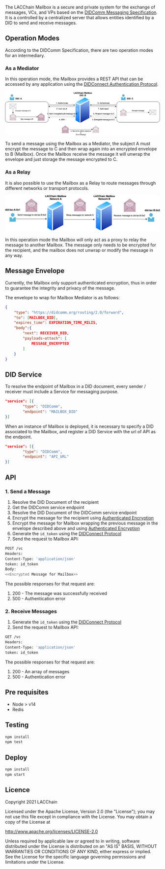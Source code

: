 The LACChain Mailbox is a secure and private system for the exchange of messages, VCs, and VPs based on the [DIDComm Messaging Specification](https://identity.foundation/didcomm-messaging/spec/). It is a controlled by a centralized server that allows entities identified by a DID to send and receive messages.

## Operation Modes

According to the DIDComm Specification, there are two operation modes for an intermediary.

### As a Mediator

In this operation mode, the Mailbox provides a REST API that can be accessed by any application using the [DIDConnect Authentication Protocol](https://dev.lacchain.net/en/working-groups/ssi/authentication).

![Mailbox Mediator](./_assets/mediator.png)

To send a message using the Mailbox as a Mediator, the subject A must encrypt the message to C and then wrap again into an encrypted envelope to B (Mailbox). 
Once the Mailbox receive the message it will unwrap the envelope and just storage the message encrypted to C.

### As a Relay

It is also possible to use the Mailbox as a Relay to route messages through different networks or transport protocols.

![Mailbox Relay](./_assets/relay.png)

In this operation mode the Mailbox will only act as a proxy to relay the message to another Mailbox. 
The message only needs to be encrypted for the recipient, and the mailbox does not unwrap or modify the message in any way.

## Message Envelope

Currently, the Mailbox only support authenticated encryption, thus in order to guarantee the integrity and privacy of the message.

The envelope to wrap for Mailbox Mediator is as follows:

```json
{
    "type": "https://didcomm.org/routing/2.0/forward",
    "to": [MAILBOX_DID],
    "expires_time": EXPIRATION_TIME_MILIS,
    "body":{
        "next": RECEIVER_DID,
        "payloads~attach": [
            MESSAGE_ENCRYPTED
        ]
    }
}
```

## DID Service

To resolve the endpoint of Mailbox in a DID document, every sender / receiver must include a Service for messaging purpose.

```json
"service": [{
        "type": "DIDComm",
        "endpoint": "MAILBOX_DID"
}]
```

When an instance of Mailbox is deployed, it is necessary to specify a DID associated to the Mailbox, and register a DID Service with the url of API as the endpoint.

```json
"service": [{
        "type": "DIDComm",
        "endpoint": "API_URL"
}]
```

## API

### 1. Send a Message

1. Resolve the DID Document of the recipient
2. Get the DIDComm service endpoint
3. Resolve the DID Document of the DIDComm service endpoint
4. Encrypt the message for the recipient using [Authenticated Encryption](https://datatracker.ietf.org/doc/html/draft-madden-jose-ecdh-1pu-04) 
5. Encrypt the message for Mailbox wrapping the previous message in the envelope described above and using [Authenticated Encryption](https://datatracker.ietf.org/doc/html/draft-madden-jose-ecdh-1pu-04)
6. Generate the ``id_token`` using the [DIDConnect Protocol](https://dev.lacchain.net/en/working-groups/ssi/authentication)
7. Send the request to Mailbox API:
```bash
POST /vc
Headers:
Content-Type: 'application/json'
token: id_token
Body:
<<Encrypted Message for Mailbox>>
```

The possible responses for that request are:

1. 200 - The message was successfully received 
2. 500 - Authentication error

### 2. Receive Messages

1. Generate the ``id_token`` using the [DIDConnect Protocol](https://dev.lacchain.net/en/working-groups/ssi/authentication)
2. Send the request to Mailbox API:
```bash
GET /vc
Headers:
Content-Type: 'application/json'
token: id_token
```

The possible responses for that request are:

1. 200 - An array of messages
2. 500 - Authentication error

## Pre requisites

- Node > v14
- Redis

## Testing

```bash
npm install
npm test
```

## Deploy

```bash
npm install
npm start
```

## Licence

Copyright 2021 LACChain

Licensed under the Apache License, Version 2.0 (the "License"); you may not use this file except in compliance with the License. You may obtain a copy of the License at

http://www.apache.org/licenses/LICENSE-2.0

Unless required by applicable law or agreed to in writing, software distributed under the License is distributed on an "AS IS" BASIS, WITHOUT WARRANTIES OR CONDITIONS OF ANY KIND, either express or implied. See the License for the specific language governing permissions and limitations under the License.
